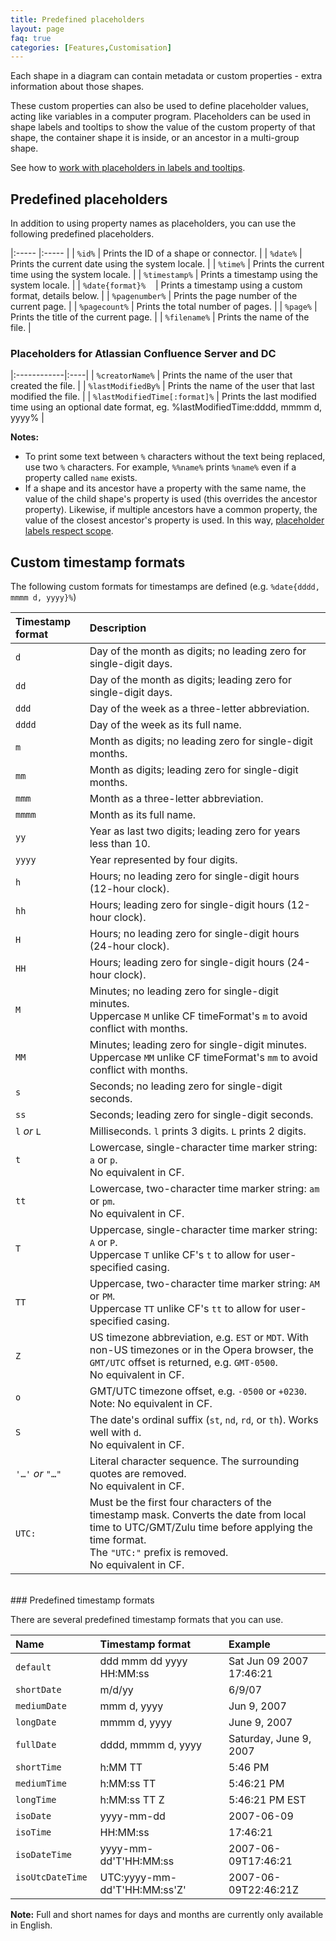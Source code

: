 ```yaml
---
title: Predefined placeholders
layout: page
faq: true
categories: [Features,Customisation]
---
```


Each shape in a diagram can contain metadata or custom properties - extra information about those shapes.

These custom properties can also be used to define placeholder values, acting like variables in a computer program. Placeholders can be used in shape labels and tooltips to show the value of the custom property of that shape, the container shape it is inside, or an ancestor in a multi-group shape.

See how to [work with placeholders in labels and tooltips](/blog/placeholders.html).

## Predefined placeholders

In addition to using property names as placeholders, you can use the following predefined placeholders.

|:----- |:----- |
| ``%id%`` |  Prints the ID of a shape or connector. |
| ``%date%`` | Prints the current date using the system locale. |
| ``%time%`` | Prints the current time using the system locale. |
| ``%timestamp%`` | Prints a timestamp using the system locale. |
| ``%date{format}%`` &nbsp;&nbsp; | Prints a timestamp using a custom format, details below. |
| ``%pagenumber%`` | Prints the page number of the current page. |
| ``%pagecount%`` |  Prints the total number of pages. |
| ``%page%`` | Prints the title of the current page. |
| ``%filename%`` | Prints the name of the file. |

### Placeholders for Atlassian Confluence Server and DC

|:------------|:----|
| ``%creatorName%`` | Prints the name of the user that created the file. |
| ``%lastModifiedBy%`` | Prints the name of the user that last modified the file. |
| ``%lastModifiedTime[:format]%`` |  Prints the last modified time using an optional date format, eg. %lastModifiedTime:dddd, mmmm d, yyyy% |

**Notes:**

* To print some text between ``%`` characters without the text being replaced, use two ``%`` characters. For example, ``%%name%`` prints ``%name%`` even if a property called ``name`` exists.
* If a shape and its ancestor have a property with the same name, the value of the child shape's property is used (this overrides the ancestor property). Likewise, if multiple ancestors have a common property, the value of the closest ancestor's property is used. In this way, [placeholder labels respect scope](/blog/placeholder-scope.html).

## Custom timestamp formats

The following custom formats for timestamps are defined (e.g. ``%date{dddd, mmmm d, yyyy}%``)

| Timestamp format | Description |
|:-----|:------------|
| ``d`` | Day of the month as digits; no leading zero for single-digit days. |
| ``dd`` | Day of the month as digits; leading zero for single-digit days. |
| ``ddd`` | Day of the week as a three-letter abbreviation. |
| ``dddd`` | Day of the week as its full name. |
| ``m`` | Month as digits; no leading zero for single-digit months. |
| ``mm`` | Month as digits; leading zero for single-digit months. |
| ``mmm`` | Month as a three-letter abbreviation. |
| ``mmmm`` | Month as its full name. |
| ``yy`` | Year as last two digits; leading zero for years less than 10. |
| ``yyyy`` | Year represented by four digits. |
| ``h`` | Hours; no leading zero for single-digit hours (12-hour clock). |
| ``hh`` | Hours; leading zero for single-digit hours (12-hour clock). |
| ``H`` | Hours; no leading zero for single-digit hours (24-hour clock). |
| ``HH`` | Hours; leading zero for single-digit hours (24-hour clock). |
| ``M`` | Minutes; no leading zero for single-digit minutes. <br>Uppercase ``M`` unlike CF timeFormat's ``m`` to avoid conflict with months. |
| ``MM`` | Minutes; leading zero for single-digit minutes. <br>Uppercase ``MM`` unlike CF timeFormat's ``mm`` to avoid conflict with months. |
| ``s`` | Seconds; no leading zero for single-digit seconds. |
| ``ss`` | Seconds; leading zero for single-digit seconds. |
| ``l`` _or_ ``L`` | Milliseconds. ``l`` prints 3 digits. ``L`` prints 2 digits. |
| ``t`` | Lowercase, single-character time marker string: ``a`` or ``p``. <br>No equivalent in CF. |
| ``tt`` | Lowercase, two-character time marker string: ``am`` or ``pm``. <br>No equivalent in CF. |
| ``T`` | Uppercase, single-character time marker string: ``A`` or ``P``. <br>Uppercase ``T`` unlike CF's ``t`` to allow for user-specified casing. |
| ``TT`` | Uppercase, two-character time marker string: ``AM`` or ``PM``. <br>Uppercase ``TT`` unlike CF's ``tt`` to allow for user-specified casing. |
| ``Z`` | US timezone abbreviation, e.g. ``EST`` or ``MDT``. With non-US timezones or in the Opera browser, the ``GMT/UTC`` offset is returned, e.g. ``GMT-0500``. <br>No equivalent in CF. |
| ``o`` | GMT/UTC timezone offset, e.g. ``-0500`` or ``+0230``. Note: No equivalent in CF. |
| ``S`` | The date's ordinal suffix (``st``, ``nd``, ``rd``, or ``th``). Works well with ``d``. <br>No equivalent in CF. |
| ``'…'`` _or_ ``"…"`` | Literal character sequence. The surrounding quotes are removed. <br>No equivalent in CF. |
| ``UTC:`` | Must be the first four characters of the timestamp mask. Converts the date from local time to UTC/GMT/Zulu time before applying the time format. <br>The ``"UTC:"`` prefix is removed. <br>No equivalent in CF. |

<br>
### Predefined timestamp formats

There are several predefined timestamp formats that you can use.

| Name | Timestamp format  | Example |
|:---- |:----- |:------- |
| ``default`` | ddd mmm dd yyyy HH:MM:ss | Sat Jun 09 2007 17:46:21 |
| ``shortDate`` | m/d/yy | 6/9/07 |
| ``mediumDate`` | mmm d, yyyy | Jun 9, 2007 |
| ``longDate`` | mmmm d, yyyy | June 9, 2007 |
| ``fullDate`` | dddd, mmmm d, yyyy | Saturday, June 9, 2007 |
| ``shortTime`` | h:MM TT | 5:46 PM |
| ``mediumTime`` | h:MM:ss TT | 5:46:21 PM |
| ``longTime`` | h:MM:ss TT Z | 5:46:21 PM EST |
| ``isoDate`` | yyyy-mm-dd | 2007-06-09 |
| ``isoTime`` | HH:MM:ss | 17:46:21 |
| ``isoDateTime`` | yyyy-mm-dd'T'HH:MM:ss | 2007-06-09T17:46:21 |
| ``isoUtcDateTime`` &nbsp;&nbsp; | UTC:yyyy-mm-dd'T'HH:MM:ss'Z' &nbsp;&nbsp; | 2007-06-09T22:46:21Z |

**Note:** Full and short names for days and months are currently only available in English.
